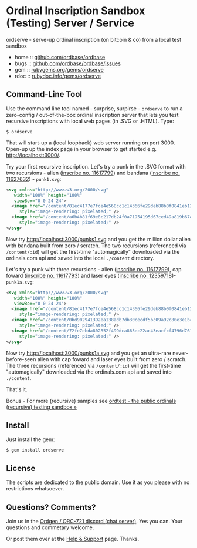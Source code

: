 # Ordinal Inscription Sandbox (Testing) Server / Service

ordserve - serve-up ordinal inscription (on bitcoin & co) from a local test sandbox
 

* home  :: [github.com/ordbase/ordbase](https://github.com/ordbase/ordbase)
* bugs  :: [github.com/ordbase/ordbase/issues](https://github.com/ordbase/ordbase/issues)
* gem   :: [rubygems.org/gems/ordserve](https://rubygems.org/gems/ordserve)
* rdoc  :: [rubydoc.info/gems/ordserve](http://rubydoc.info/gems/ordserve)



## Command-Line Tool

Use the command line tool named - surprise, surpirse - `ordserve`
to run a zero-config / out-of-the-box ordinal inscription server that lets
you test recursive inscriptions with local web pages (in .SVG or .HTML).
Type:

    $ ordserve

That will start-up a (local loopback) web server running on port 3000.
Open-up up the index page in your browser to get started e.g. <http://localhost:3000/>.



Try your first recursive inscription.
Let's try a punk in the .SVG format with two recursions  - 
alien ([inscribe no. 11617799](https://ordinals.com/inscription/81ec4177e7fce4e568cc1c14366fe29deb88b0f0841eb12d4f1d0638cca68201i0))  and 
bandana ([inscribe no. 11627632](https://ordinals.com/inscription/a6b4b81f69e8c217db24f0a71954195d67ced49a819b67a4daf9f3ca7fa1b971i0)) - `punk1.svg`:

``` svg
<svg xmlns="http://www.w3.org/2000/svg"
   width="100%" height="100%"
   viewBox="0 0 24 24">
  <image href="/content/81ec4177e7fce4e568cc1c14366fe29deb88b0f0841eb12d4f1d0638cca68201i0" 
     style="image-rendering: pixelated;" />
  <image href="/content/a6b4b81f69e8c217db24f0a71954195d67ced49a819b67a4daf9f3ca7fa1b971i0" 
     style="image-rendering: pixelated;" />
</svg>
```

Now try <http://localhost:3000/punks1.svg> and 
you get the million dollar alien with bandana built from zero / scratch.
The two recursions (referenced via `/content/:id`) will get
the first-time "automagically" downloaded via the ordinals.com api 
and saved into the local `./content` directory.


Let's try a punk with three recursions - 
alien ([inscribe no. 11617799](https://ordinals.com/inscription/81ec4177e7fce4e568cc1c14366fe29deb88b0f0841eb12d4f1d0638cca68201i0)), 
cap foward ([inscribe no. 11617793](https://ordinals.com/inscription/0bd902941392ea138adb7db30cecdf5bc09a92c80e3e1bc3ecdf3c2d0abf6631i0)) and 
laser eyes ([inscribe no. 12359718](https://ordinals.com/inscription/72fe7ebda802852f499dca865ec22ac43eacfcf4796d761969ae8358791e943ci0))- `punk1a.svg`:  

``` svg
<svg xmlns="http://www.w3.org/2000/svg"
   width="100%" height="100%"
   viewBox="0 0 24 24">
  <image href="/content/81ec4177e7fce4e568cc1c14366fe29deb88b0f0841eb12d4f1d0638cca68201i0" 
     style="image-rendering: pixelated;" />
  <image href="/content/0bd902941392ea138adb7db30cecdf5bc09a92c80e3e1bc3ecdf3c2d0abf6631i0" 
     style="image-rendering: pixelated;" />
  <image href="/content/72fe7ebda802852f499dca865ec22ac43eacfcf4796d761969ae8358791e943ci0" 
     style="image-rendering: pixelated;" />
</svg>
```

Now try <http://localhost:3000/punks1a.svg> and 
you get an ultra-rare never-before-seen alien with cap foward
and laser eyes built from zero / scratch.
The three recursions (referenced via `/content/:id`) will get
the first-time "automagically" downloaded via the ordinals.com api 
and saved into `./content`. 


That's it.


Bonus - For more (recursive) samples 
see [ordtest - the public ordinals (recursive) testing sandbox »](https://github.com/ordtest/ordtest.github.io)




## Install

Just install the gem:

    $ gem install ordserve



## License

The scripts are dedicated to the public domain.
Use it as you please with no restrictions whatsoever.


## Questions? Comments?

Join us in the [Ordgen / ORC-721 discord (chat server)](https://discord.gg/dDhvHKjm2t). Yes you can.
Your questions and commetary welcome.


Or post them over at the [Help & Support](https://github.com/geraldb/help) page. Thanks.
